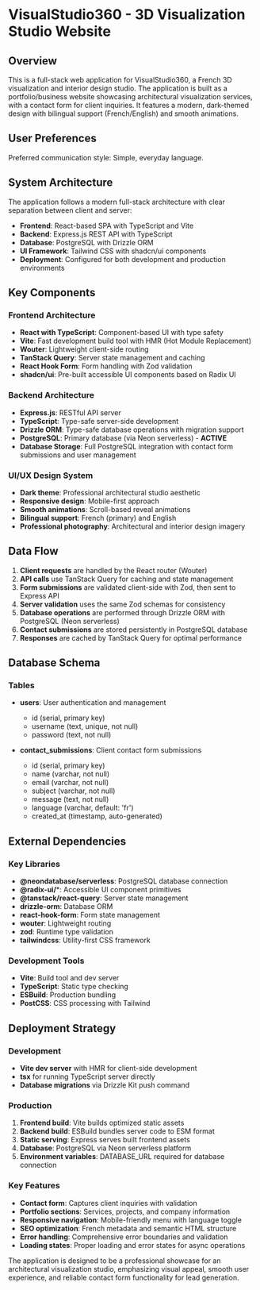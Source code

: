 # VisualStudio360 - 3D Visualization Studio Website

## Overview

This is a full-stack web application for VisualStudio360, a French 3D visualization and interior design studio. The application is built as a portfolio/business website showcasing architectural visualization services, with a contact form for client inquiries. It features a modern, dark-themed design with bilingual support (French/English) and smooth animations.

## User Preferences

Preferred communication style: Simple, everyday language.

## System Architecture

The application follows a modern full-stack architecture with clear separation between client and server:

- **Frontend**: React-based SPA with TypeScript and Vite
- **Backend**: Express.js REST API with TypeScript
- **Database**: PostgreSQL with Drizzle ORM
- **UI Framework**: Tailwind CSS with shadcn/ui components
- **Deployment**: Configured for both development and production environments

## Key Components

### Frontend Architecture
- **React with TypeScript**: Component-based UI with type safety
- **Vite**: Fast development build tool with HMR (Hot Module Replacement)
- **Wouter**: Lightweight client-side routing
- **TanStack Query**: Server state management and caching
- **React Hook Form**: Form handling with Zod validation
- **shadcn/ui**: Pre-built accessible UI components based on Radix UI

### Backend Architecture
- **Express.js**: RESTful API server
- **TypeScript**: Type-safe server-side development
- **Drizzle ORM**: Type-safe database operations with migration support
- **PostgreSQL**: Primary database (via Neon serverless) - **ACTIVE**
- **Database Storage**: Full PostgreSQL integration with contact form submissions and user management

### UI/UX Design System
- **Dark theme**: Professional architectural studio aesthetic
- **Responsive design**: Mobile-first approach
- **Smooth animations**: Scroll-based reveal animations
- **Bilingual support**: French (primary) and English
- **Professional photography**: Architectural and interior design imagery

## Data Flow

1. **Client requests** are handled by the React router (Wouter)
2. **API calls** use TanStack Query for caching and state management
3. **Form submissions** are validated client-side with Zod, then sent to Express API
4. **Server validation** uses the same Zod schemas for consistency
5. **Database operations** are performed through Drizzle ORM with PostgreSQL (Neon serverless)
6. **Contact submissions** are stored persistently in PostgreSQL database
7. **Responses** are cached by TanStack Query for optimal performance

## Database Schema

### Tables
- **users**: User authentication and management
  - id (serial, primary key)
  - username (text, unique, not null)
  - password (text, not null)
  
- **contact_submissions**: Client contact form submissions
  - id (serial, primary key)
  - name (varchar, not null)
  - email (varchar, not null)
  - subject (varchar, not null)
  - message (text, not null)
  - language (varchar, default: 'fr')
  - created_at (timestamp, auto-generated)

## External Dependencies

### Key Libraries
- **@neondatabase/serverless**: PostgreSQL database connection
- **@radix-ui/***: Accessible UI component primitives
- **@tanstack/react-query**: Server state management
- **drizzle-orm**: Database ORM
- **react-hook-form**: Form state management
- **wouter**: Lightweight routing
- **zod**: Runtime type validation
- **tailwindcss**: Utility-first CSS framework

### Development Tools
- **Vite**: Build tool and dev server
- **TypeScript**: Static type checking
- **ESBuild**: Production bundling
- **PostCSS**: CSS processing with Tailwind

## Deployment Strategy

### Development
- **Vite dev server** with HMR for client-side development
- **tsx** for running TypeScript server directly
- **Database migrations** via Drizzle Kit push command

### Production
1. **Frontend build**: Vite builds optimized static assets
2. **Backend build**: ESBuild bundles server code to ESM format
3. **Static serving**: Express serves built frontend assets
4. **Database**: PostgreSQL via Neon serverless platform
5. **Environment variables**: DATABASE_URL required for database connection

### Key Features
- **Contact form**: Captures client inquiries with validation
- **Portfolio sections**: Services, projects, and company information
- **Responsive navigation**: Mobile-friendly menu with language toggle
- **SEO optimization**: French metadata and semantic HTML structure
- **Error handling**: Comprehensive error boundaries and validation
- **Loading states**: Proper loading and error states for async operations

The application is designed to be a professional showcase for an architectural visualization studio, emphasizing visual appeal, smooth user experience, and reliable contact form functionality for lead generation.
